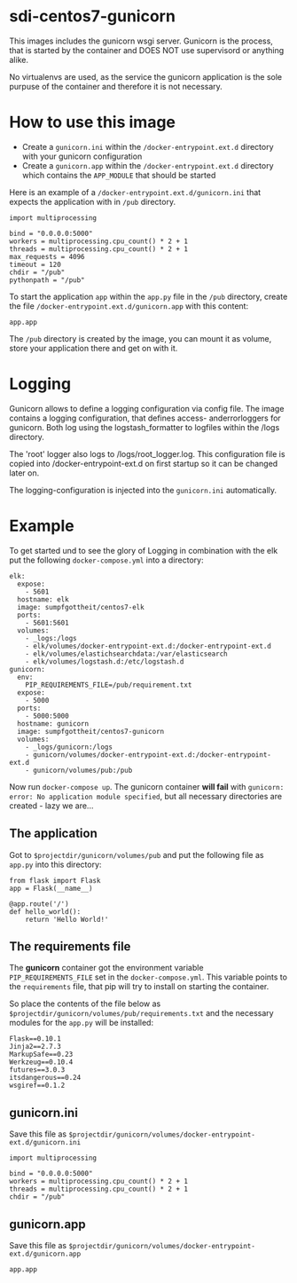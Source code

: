 # sdi-centos7-gunicorn

This images includes the gunicorn wsgi server. Gunicorn is the process, that is started by the container and DOES NOT use supervisord or anything alike.

No virtualenvs are used, as the service the gunicorn application is the sole purpuse of the container and therefore it is not necessary.

# How to use this image

* Create a `gunicorn.ini` within the `/docker-entrypoint.ext.d` directory with your gunicorn configuration
* Create a `gunicorn.app` within the `/docker-entrypoint.ext.d` directory which contains the `APP_MODULE` that should be started

Here is an example of a `/docker-entrypoint.ext.d/gunicorn.ini` that expects the application with in `/pub` directory.

```
import multiprocessing

bind = "0.0.0.0:5000"
workers = multiprocessing.cpu_count() * 2 + 1
threads = multiprocessing.cpu_count() * 2 + 1
max_requests = 4096
timeout = 120
chdir = "/pub"
pythonpath = "/pub"
```

To start the application `app` within the `app.py` file in the `/pub` directory, create the file `/docker-entrypoint.ext.d/gunicorn.app` with this content:

```
app.app
```

The `/pub` directory is created by the image, you can mount it as volume, store your application there and get on with it.

# Logging

Gunicorn allows to define a logging configuration via config file. The image contains a logging configuration, that defines access- anderrorloggers for gunicorn. Both log using the logstash_formatter to logfiles within the /logs directory.

The 'root' logger also logs to /logs/root_logger.log. This configuration file is copied into /docker-entrypoint-ext.d on first startup so it can be changed later on.

The logging-configuration is injected into the `gunicorn.ini` automatically.

# Example

To get started und to see the glory of Logging in combination with the elk put the following `docker-compose.yml` into a directory:

```
elk:
  expose:
    - 5601
  hostname: elk
  image: sumpfgottheit/centos7-elk
  ports:
    - 5601:5601
  volumes:
    - _logs:/logs
    - elk/volumes/docker-entrypoint-ext.d:/docker-entrypoint-ext.d
    - elk/volumes/elastichsearchdata:/var/elasticsearch
    - elk/volumes/logstash.d:/etc/logstash.d
gunicorn:
  env:
  	PIP_REQUIREMENTS_FILE=/pub/requirement.txt
  expose:
    - 5000
  ports:
    - 5000:5000
  hostname: gunicorn
  image: sumpfgottheit/centos7-gunicorn
  volumes:
    - _logs/gunicorn:/logs
    - gunicorn/volumes/docker-entrypoint-ext.d:/docker-entrypoint-ext.d
    - gunicorn/volumes/pub:/pub
```

Now run `docker-compose up`. The gunicorn container **will fail** with `gunicorn: error: No application module specified`, but all necessary directories are created - lazy we are...

## The application

Got to `$projectdir/gunicorn/volumes/pub` and put the following file as `app.py` into this directory:

```
from flask import Flask
app = Flask(__name__)

@app.route('/')
def hello_world():
    return 'Hello World!'
```

## The requirements file

The **gunicorn** container got the environment variable `PIP_REQUIREMENTS_FILE` set in the `docker-compose.yml`. This variable points to the `requirements` file, that pip will try to install on starting the container. 

So place the contents of the file below as `$projectdir/gunicorn/volumes/pub/requirements.txt` and the necessary modules for the `app.py` will be installed:

```
Flask==0.10.1
Jinja2==2.7.3
MarkupSafe==0.23
Werkzeug==0.10.4
futures==3.0.3
itsdangerous==0.24
wsgiref==0.1.2
```

## gunicorn.ini

Save this file as `$projectdir/gunicorn/volumes/docker-entrypoint-ext.d/gunicorn.ini`

```
import multiprocessing

bind = "0.0.0.0:5000"
workers = multiprocessing.cpu_count() * 2 + 1
threads = multiprocessing.cpu_count() * 2 + 1
chdir = "/pub"
```

## gunicorn.app

Save this file as `$projectdir/gunicorn/volumes/docker-entrypoint-ext.d/gunicorn.app`

```
app.app
```

